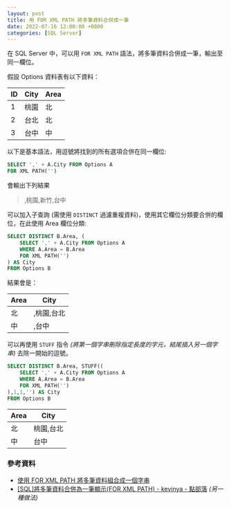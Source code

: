 ```yaml
---
layout: post
title: 用 FOR XML PATH 將多筆資料合併成一筆
date: 2022-07-16 12:00:00 +0800
categories: [SQL Server]
---
```


在 SQL Server 中，可以用 `FOR XML PATH` 語法，將多筆資料合併成一筆，輸出至同一欄位。

假設 Options 資料表有以下資料：

|ID|City|Area|
|--|----|----|
|1|桃園|北|
|2|台北|北|
|3|台中|中|

以下是基本語法，用逗號將找到的所有選項合併在同一欄位: 

``` sql
SELECT ',' + A.City FROM Options A
FOR XML PATH('')
```

會輸出下列結果

> ,桃園,新竹,台中

可以加入子查詢 (需使用 `DISTINCT` 過濾重複資料)，使用其它欄位分類要合併的欄位，在此使用 Area 欄位分類:

``` sql
SELECT DISTINCT B.Area, (  
	SELECT ',' + A.City FROM Options A
  	WHERE A.Area = B.Area
	FOR XML PATH('')
) AS City
FROM Options B
```

結果會是：

|Area|City|
|----|----|
|北|,桃園,台北|
|中|,台中|

可以再使用 `STUFF` 指令 *(將第一個字串刪除指定長度的字元，結尾插入另一個字串)* 去除一開始的逗號。

``` sql
SELECT DISTINCT B.Area, STUFF((  
	SELECT ',' + A.City FROM Options A
  	WHERE A.Area = B.Area
	FOR XML PATH('')
),1,1,'') AS City
FROM Options B
```

|Area|City|
|----|----|
|北|桃園,台北|
|中|台中|

### 參考資料

- [使用 FOR XML PATH 將多筆資料組合成一個字串](https://www.tpisoftware.com/tpu/articleDetails/763)
- [[SQL]將多筆資料合併為一筆顯示(FOR XML PATH) - kevinya - 點部落](https://dotblogs.com.tw/kevinya/2012/06/01/72553) *(另一種做法)*